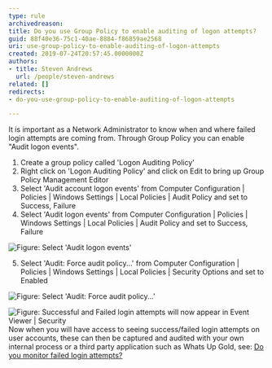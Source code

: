```yaml
---
type: rule
archivedreason: 
title: Do you use Group Policy to enable auditing of logon attempts​?
guid: 88f40e36-75c1-40ae-8884-f86859ae2568
uri: use-group-policy-to-enable-auditing-of-logon-attempts
created: 2019-07-24T20:57:45.0000000Z
authors:
- title: Steven Andrews
  url: /people/steven-andrews
related: []
redirects:
- do-you-use-group-policy-to-enable-auditing-of-logon-attempts

---
```


It is important as a Network Administrator to know when and where failed login attempts are coming from. Through Group Policy you can enable "Audit logon events".

<!--endintro-->

1. Create a group policy called 'Logon Auditing Policy'
2. Right click on 'Logon Auditing Policy' and click on Edit to bring up Group Policy Management Editor
3. Select 'Audit account logon events' from Computer Configuration | Policies | Windows Settings | Local Policies | Audit Policy and set to Success, Failure
4. Select 'Audit logon events' from Computer Configuration | Policies | Windows Settings | Local Policies | Audit Policy and set to Success, Failure

![Figure: Select 'Audit logon events'](failed-login-1.png)  

5. Select 'Audit: Force audit policy...' from Computer Configuration | Policies | Windows Settings | Local Policies | Security Options and set to Enabled

![Figure: Select 'Audit: Force audit policy...'](failed-login-2.png)  



![Figure: Successful and Failed login attempts will now appear in Event Viewer | Security](failed-login-3.png)  
Now when you will have access to seeing success/failed login attempts on user accounts, these can then be captured and audited with your own internal process or a third party application such as Whats Up Gold, see: [Do you monitor failed login attempts?](/monitor-failed-login-attempts)
